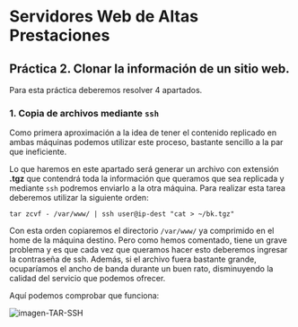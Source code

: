 # Servidores Web de Altas Prestaciones
## Práctica 2. Clonar la información de un sitio web.

Para esta práctica deberemos resolver 4 apartados.

### 1. Copia de archivos mediante ` ssh `

Como primera aproximación a la idea de tener el contenido replicado en ambas máquinas podemos utilizar este proceso, bastante sencillo a la par que ineficiente.

Lo que haremos en este apartado será generar un archivo con extensión **.tgz** que contendrá toda la información que queramos que sea replicada y mediante ` ssh ` podremos enviarlo a la otra máquina. Para realizar esta tarea deberemos utilizar la siguiente orden:

``` tar zcvf - /var/www/ | ssh user@ip-dest "cat > ~/bk.tgz" ```

Con esta orden copiaremos el directorio ` /var/www/ ` ya comprimido en el home de la máquina destino. Pero como hemos comentado, tiene un grave problema y es que cada vez que queramos hacer esto deberemos ingresar la contraseña de ssh. Además, si el archivo fuera bastante grande, ocuparíamos el ancho de banda durante un buen rato, disminuyendo la calidad del servicio que podemos ofrecer.

Aquí podemos comprobar que funciona:

![imagen-TAR-SSH]()
